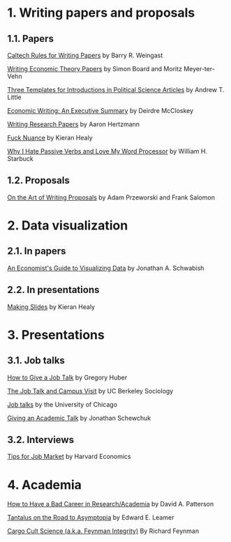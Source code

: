 
# 1. Writing papers and proposals 

## 1.1. Papers 
[Caltech Rules for Writing Papers](https://web.stanford.edu/group/mcnollgast/cgi-bin/wordpress/wp-content/uploads/2013/10/CALTECH.RUL_..pdf) by Barry R. Weingast

[Writing Economic Theory Papers](http://www.econ.ucla.edu/sboard/teaching/contracts/WritingEconomicTheory.pdf) by Simon Board and Moritz Meyer-ter-Vehn

[Three Templates for Introductions in Political Science Articles](http://www.andrewtlittle.com/papers/little_intros.pdf) by Andrew T. Little

[Economic Writing: An Executive Summary](https://www.deirdremccloskey.com/docs/pdf/Article_309.pdf) by Deirdre McCloskey

[Writing Research Papers](http://www.dgp.toronto.edu/~hertzman/courses/gradSkills/2010/writing.pdf) by Aaron Hertzmann

[Fuck Nuance](https://kieranhealy.org/files/papers/fuck-nuance.pdf) by Kieran Healy 

[Why I Hate Passive Verbs and Love My Word Processor](http://people.stern.nyu.edu/wstarbuc/Writing/Fussy.htm) by William H. Starbuck

## 1.2. Proposals 

[On the Art of Writing Proposals](https://www.ssrc.org/publications/view/7A9CB4F4-815F-DE11-BD80-001CC477EC70/) by Adam Przeworski and Frank Salomon


# 2. Data visualization

## 2.1. In papers

[An Economist's Guide to Visualizing Data](https://pubs.aeaweb.org/doi/pdf/10.1257/jep.28.1.209) by Jonathan A. Schwabish 

## 2.2. In presentations 

[Making Slides](https://kieranhealy.org/blog/archives/2018/03/24/making-slides/) by Kieran Healy


# 3. Presentations 

## 3.1. Job talks

[How to Give a Job Talk](https://huber.research.yale.edu/materials/HowToGiveAJobTalk.pdf) by Gregory Huber

[The Job Talk and Campus Visit](http://sociology.berkeley.edu/sites/default/files/documents/job_market/4--%20job%20talk%20%26%20campus%20visit.pdf) by UC Berkeley Sociology 

[Job talks](http://webcache.googleusercontent.com/search?q=cache:qX78OZELEZsJ:home.uchicago.edu/~lausland/docs/Jobtalks.doc+&cd=42&hl=en&ct=clnk&gl=us) by the University of Chicago

[Giving an Academic Talk](https://people.eecs.berkeley.edu/~jrs/speaking.html) by Jonathan Schewchuk 

## 3.2. Interviews 

[Tips for Job Market](https://economics.harvard.edu/files/economics/files/jobmarketadvicehandout.doc.pdf) by Harvard Economics

# 4. Academia 

[How to Have a Bad Career in Research/Academia](https://people.eecs.berkeley.edu/~pattrsn/talks/BadCareer.pdf) by David A. Patterson

[Tantalus on the Road to Asymptopia](http://www.anderson.ucla.edu/faculty_pages/edward.leamer/selected_research/Tantalus%20by%20Leamer.pdf) by Edward E. Leamer

[Cargo Cult Science (a.k.a. Feynman Integrity)](http://calteches.library.caltech.edu/51/2/CargoCult.htm) By Richard Feynman 
